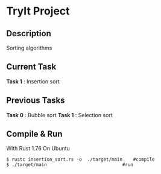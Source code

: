 # TryIt Project
## Description
Sorting algorithms 

## Current Task 
**Task 1** : Insertion  sort

## Previous Tasks 
**Task 0** : Bubble  sort
**Task 1** : Selection  sort




## Compile & Run
With Rust 1.76 On Ubuntu

    $ rustc insertion_sort.rs -o  ./target/main    #compile
    $ ./target/main                            #run